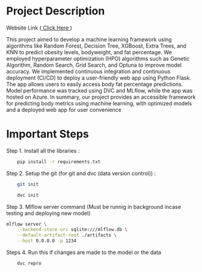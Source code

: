 # Project Description 
Website Link (<a href = "http://ec2-54-86-143-91.compute-1.amazonaws.com:8080" target = "_blank"> Click Here </a>)

This project aimed to develop a machine learning framework using algorithms like Random Forest, Decision Tree, XGBoost, Extra Trees, and KNN to predict obesity levels, bodyweight, and fat percentage. We employed hyperparameter optimization (HPO) algorithms such as Genetic Algorithm, Random Search, Grid Search, and Optuna to improve model accuracy. We implemented continuous integration and continuous deployment (CI/CD) to deploy a user-friendly web app using Python Flask. The app allows users to easily access body fat percentage predictions. Model performance was tracked using DVC and MLflow, while the app was hosted on Azure. In summary, our project provides an accessible framework for predicting body metrics using machine learning, with optimized models and a deployed web app for user convenience

# Important Steps

Step 1. Install all the libraries : 
```bash 
    pip install -r requirements.txt 
```
Step 2. Setup the git (for git and dvc (data version control)) :
```bash 
    git init
```

```bash 
    dvc init
```

Step 3. Mlflow server command (Must be runnig in background incase testing and deploying new model) 
```bash 
mlflow server \
    --backend-store-uri sqlite:///mlflow.db \
    --default-artifact-root ./artifacts \
    --host 0.0.0.0 -p 1234
```

Steps 4. Run this if changes are made to the model or the data
```bash 
    dvc repro
```

